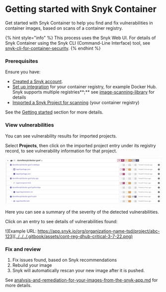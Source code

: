 # Getting started with Snyk Container

Get started with Snyk Container to help you find and fix vulnerabilities in container images, based on scans of a container registry.

{% hint style="info" %}
This process uses the Snyk Web UI. For details of Snyk Container using the Snyk CLI (Command-Line Interface) tool, see [snyk-cli-for-container-security](../snyk-cli-for-container-security/ "mention").
{% endhint %}

### **Prerequisites**

Ensure you have:

* [Created a Snyk account](../../../getting-started/quickstart/create-a-snyk-account.md).
* [Set up integration](../../../getting-started/quickstart/set-up-an-integration.md) for your container registry, for example Docker Hub. Snyk supports multiple registries\*\*;\*\* see [image-scanning-library](../image-scanning-library/ "mention") for details
* [Imported a Snyk Project for scanning](../../../getting-started/running-tests/import-a-project.md) (your container registry)

See the [Getting started](../../../getting-started/) section for more details.

### View vulnerabilities

You can see vulnerability results for imported projects.

Select **Projects**, then click on the imported project entry under its registry record, to see vulnerability information for that project.

![](<../../../.gitbook/assets/mceclip2 (1) (1) (1) (3) (3) (4) (6) (1) (1) (1) (1) (1) (1) (1) (1) (1) (1) (1) (1) (1) (1) (1) (1) (1) (1) (1) (1) (1) (1) (1) (1) (1) (1) (1) (1) (1) (1) (1) (1) (1) (1) (1) (1) (1) (1) (1) (1) (1) (1) (1) (1) (1) (1) (1) (1) (1) (1) (1) (1) ( (16).png>)

Here you can see a summary of the severity of the detected vulnerabilities.

Click on an entry to see details of vulnerabilities found:

![Example URL: https://app.snyk.io/org/organization-name-tsd/project/abc-123](../../../.gitbook/assets/cont-reg-dhub-critical-3-7-22.png)

### Fix and review

1. Fix issues found, based on Snyk recommendations
2. Rebuild your image
3. Snyk will automatically rescan your new image after it is pushed.

See [analysis-and-remediation-for-your-images-from-the-snyk-app.md](../getting-around-the-snyk-container-ui/analysis-and-remediation-for-your-images-from-the-snyk-app.md "mention") for more details.

